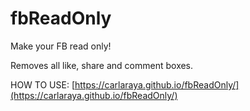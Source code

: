 # fbReadOnly

Make your FB read only!

Removes all like, share and comment boxes.

HOW TO USE: [https://carlaraya.github.io/fbReadOnly/](https://carlaraya.github.io/fbReadOnly/)
